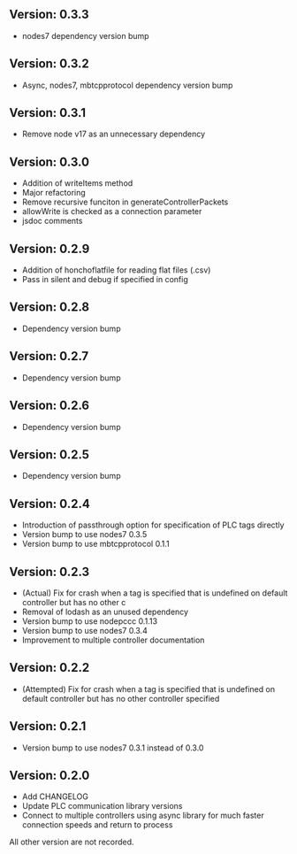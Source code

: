 Version: 0.3.3
--------------
- nodes7 dependency version bump

Version: 0.3.2
--------------
- Async, nodes7, mbtcpprotocol dependency version bump

Version: 0.3.1
--------------
- Remove node v17 as an unnecessary dependency

Version: 0.3.0
--------------
- Addition of writeItems method
- Major refactoring
- Remove recursive funciton in generateControllerPackets
- allowWrite is checked as a connection parameter
- jsdoc comments

Version: 0.2.9
--------------
- Addition of honchoflatfile for reading flat files (.csv)
- Pass in silent and debug if specified in config

Version: 0.2.8
--------------
- Dependency version bump

Version: 0.2.7
--------------
- Dependency version bump

Version: 0.2.6
--------------
- Dependency version bump

Version: 0.2.5
--------------
- Dependency version bump

Version: 0.2.4
--------------
- Introduction of passthrough option for specification of PLC tags directly
- Version bump to use nodes7 0.3.5
- Version bump to use mbtcpprotocol 0.1.1

Version: 0.2.3
--------------
- (Actual) Fix for crash when a tag is specified that is undefined on default controller but has no other c
- Removal of lodash as an unused dependency
- Version bump to use nodepccc 0.1.13
- Version bump to use nodes7 0.3.4
- Improvement to multiple controller documentation

Version: 0.2.2
--------------
- (Attempted) Fix for crash when a tag is specified that is undefined on default controller but has no other controller specified

Version: 0.2.1
--------------
- Version bump to use nodes7 0.3.1 instead of 0.3.0

Version: 0.2.0
--------------
- Add CHANGELOG
- Update PLC communication library versions
- Connect to multiple controllers using async library for much faster connection speeds and return to process

All other version are not recorded.
